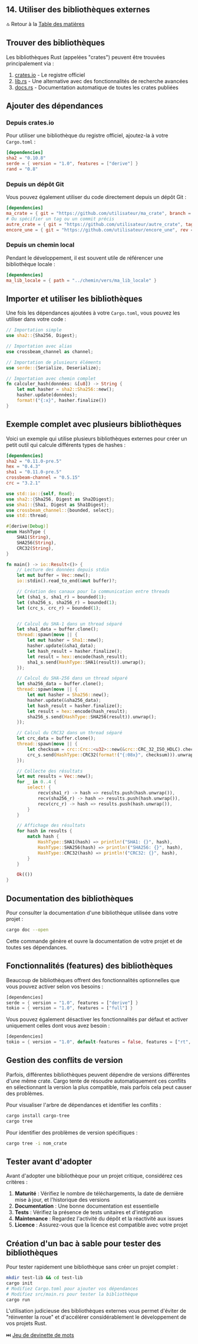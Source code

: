 ## 14\. Utiliser des bibliothèques externes

🔝 Retour à la [Table des matières](/SOMMAIRE.md)

## Trouver des bibliothèques

Les bibliothèques Rust (appelées "crates") peuvent être trouvées principalement via :

1.  [crates.io](https://crates.io/) - Le registre officiel
2.  [lib.rs](https://lib.rs/) - Une alternative avec des fonctionnalités de recherche avancées
3.  [docs.rs](https://docs.rs/) - Documentation automatique de toutes les crates publiées

## Ajouter des dépendances

### Depuis crates.io

Pour utiliser une bibliothèque du registre officiel, ajoutez-la à votre `Cargo.toml` :

```  toml
[dependencies]
sha2 = "0.10.8"
serde = { version = "1.0", features = ["derive"] }
rand = "0.8"
```

### Depuis un dépôt Git

Vous pouvez également utiliser du code directement depuis un dépôt Git :

```  toml
[dependencies]
ma_crate = { git = "https://github.com/utilisateur/ma_crate", branch = "main" }
# Ou spécifier un tag ou un commit précis
autre_crate = { git = "https://github.com/utilisateur/autre_crate", tag = "v1.0.0" }
encore_une = { git = "https://github.com/utilisateur/encore_une", rev = "abc123" }
```

### Depuis un chemin local

Pendant le développement, il est souvent utile de référencer une bibliothèque locale :

```  toml
[dependencies]
ma_lib_locale = { path = "../chemin/vers/ma_lib_locale" }
```

## Importer et utiliser les bibliothèques

Une fois les dépendances ajoutées à votre `Cargo.toml`, vous pouvez les utiliser dans votre code :

``` rust
// Importation simple
use sha2::{Sha256, Digest};

// Importation avec alias
use crossbeam_channel as channel;

// Importation de plusieurs éléments
use serde::{Serialize, Deserialize};

// Importation avec chemin complet
fn calculer_hash(données: &[u8]) -> String {
    let mut hasher = sha2::Sha256::new();
    hasher.update(données);
    format!("{:x}", hasher.finalize())
}
```

## Exemple complet avec plusieurs bibliothèques

Voici un exemple qui utilise plusieurs bibliothèques externes pour créer un petit outil qui calcule différents types de hashes :

```  toml
[dependencies]
sha2 = "0.11.0-pre.5"
hex = "0.4.3"
sha1 = "0.11.0-pre.5"
crossbeam-channel = "0.5.15"
crc = "3.2.1"
```

``` rust
use std::io::{self, Read};
use sha2::{Sha256, Digest as Sha2Digest};
use sha1::{Sha1, Digest as Sha1Digest};
use crossbeam_channel::{bounded, select};
use std::thread;

#[derive(Debug)]
enum HashType {
    SHA1(String),
    SHA256(String),
    CRC32(String),
}

fn main() -> io::Result<()> {
    // Lecture des données depuis stdin
    let mut buffer = Vec::new();
    io::stdin().read_to_end(&mut buffer)?;

    // Création des canaux pour la communication entre threads
    let (sha1_s, sha1_r) = bounded(1);
    let (sha256_s, sha256_r) = bounded(1);
    let (crc_s, crc_r) = bounded(1);


    // Calcul du SHA-1 dans un thread séparé
    let sha1_data = buffer.clone();
    thread::spawn(move || {
        let mut hasher = Sha1::new();
        hasher.update(&sha1_data);
        let hash_result = hasher.finalize();
        let result = hex::encode(hash_result);
        sha1_s.send(HashType::SHA1(result)).unwrap();
    });

    // Calcul du SHA-256 dans un thread séparé
    let sha256_data = buffer.clone();
    thread::spawn(move || {
        let mut hasher = Sha256::new();
        hasher.update(&sha256_data);
        let hash_result = hasher.finalize();
        let result = hex::encode(hash_result);
        sha256_s.send(HashType::SHA256(result)).unwrap();
    });

    // Calcul du CRC32 dans un thread séparé
    let crc_data = buffer.clone();
    thread::spawn(move || {
        let checksum = crc::Crc::<u32>::new(&crc::CRC_32_ISO_HDLC).checksum(&crc_data);
        crc_s.send(HashType::CRC32(format!("{:08x}", checksum))).unwrap();
    });

    // Collecte des résultats
    let mut results = Vec::new();
    for _ in 0..4 {
        select! {
            recv(sha1_r) -> hash => results.push(hash.unwrap()),
            recv(sha256_r) -> hash => results.push(hash.unwrap()),
            recv(crc_r) -> hash => results.push(hash.unwrap()),
        }
    }

    // Affichage des résultats
    for hash in results {
        match hash {
            HashType::SHA1(hash) => println!("SHA1: {}", hash),
            HashType::SHA256(hash) => println!("SHA256: {}", hash),
            HashType::CRC32(hash) => println!("CRC32: {}", hash),
        }
    }

    Ok(())
}
```

## Documentation des bibliothèques

Pour consulter la documentation d'une bibliothèque utilisée dans votre projet :

```bash
cargo doc --open
```

Cette commande génère et ouvre la documentation de votre projet et de toutes ses dépendances.

## Fonctionnalités (features) des bibliothèques

Beaucoup de bibliothèques offrent des fonctionnalités optionnelles que vous pouvez activer selon vos besoins :

``` rust
[dependencies]
serde = { version = "1.0", features = ["derive"] }
tokio = { version = "1.0", features = ["full"] }
```

Vous pouvez également désactiver les fonctionnalités par défaut et activer uniquement celles dont vous avez besoin :

``` rust
[dependencies]
tokio = { version = "1.0", default-features = false, features = ["rt", "macros"] }
```

## Gestion des conflits de version

Parfois, différentes bibliothèques peuvent dépendre de versions différentes d'une même crate. Cargo tente de résoudre automatiquement ces conflits en sélectionnant la version la plus compatible, mais parfois cela peut causer des problèmes.

Pour visualiser l'arbre de dépendances et identifier les conflits :

``` bash
cargo install cargo-tree
cargo tree
```

Pour identifier des problèmes de version spécifiques :

``` bash
cargo tree -i nom_crate
```

## Tester avant d'adopter

Avant d'adopter une bibliothèque pour un projet critique, considérez ces critères :

1.  **Maturité** : Vérifiez le nombre de téléchargements, la date de dernière mise à jour, et l'historique des versions
2.  **Documentation** : Une bonne documentation est essentielle
3.  **Tests** : Vérifiez la présence de tests unitaires et d'intégration
4.  **Maintenance** : Regardez l'activité du dépôt et la réactivité aux issues
5.  **Licence** : Assurez-vous que la licence est compatible avec votre projet

## Création d'un bac à sable pour tester des bibliothèques

Pour tester rapidement une bibliothèque sans créer un projet complet :

``` bash
mkdir test-lib && cd test-lib
cargo init
# Modifiez Cargo.toml pour ajouter vos dépendances
# Modifiez src/main.rs pour tester la bibliothèque
cargo run
```

L'utilisation judicieuse des bibliothèques externes vous permet d'éviter de "réinventer la roue" et d'accélérer considérablement le développement de vos projets Rust.

⏭️ [Jeu de devinette de mots](/I-bases/15-jeu-devinette.md)
